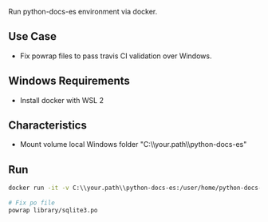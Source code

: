 Run python-docs-es environment via docker.

Use Case
--------

* Fix powrap files to pass travis CI validation over Windows.

Windows Requirements
--------------------

* Install docker with WSL 2


Characteristics
---------------

* Mount volume local Windows folder "C:\\\\your.path\\\\python-docs-es"


Run
---

```bash
docker run -it -v C:\\your.path\\python-docs-es:/user/home/python-docs-es gedarafi/python-docs-es bash
  
# Fix po file
powrap library/sqlite3.po
```
